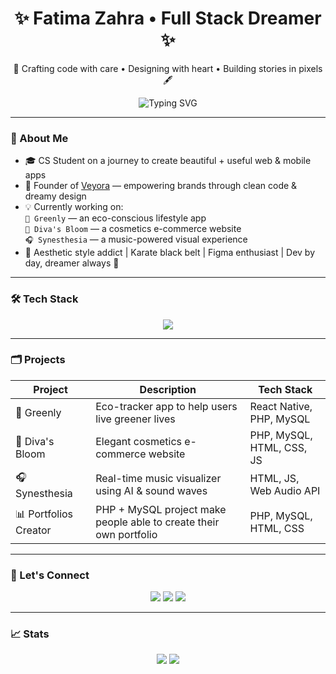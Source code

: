 <h1 align="center">✨ Fatima Zahra • Full Stack Dreamer ✨</h1>

<p align="center">
  🌿 Crafting code with care • Designing with heart • Building stories in pixels 🖋️
</p>

<p align="center">
  <img src="https://readme-typing-svg.demolab.com?font=Quicksand&size=24&duration=3000&pause=1000&color=E6D9F3&center=true&vCenter=true&width=435&lines=Full+Stack+Dev+Student;Design+Lover+%7C+UI+Addict;Founder+of+Veyora+Agency;Building+apps+with+aesthetic+souls" alt="Typing SVG" />
</p>

---

### 🧁 About Me

- 🎓 CS Student on a journey to create beautiful + useful web & mobile apps  
- 💼 Founder of [Veyora](https://www.instagram.com/veyoraagency) — empowering brands through clean code & dreamy design  
- 💡 Currently working on:  
  `🌿 Greenly` — an eco-conscious lifestyle app  
  `💄 Diva's Bloom` — a cosmetics e-commerce website  
  `🎧 Synesthesia` — a music-powered visual experience  
- 🎨 Aesthetic style addict | Karate black belt | Figma enthusiast | Dev by day, dreamer always 🌙  

---

### 🛠️ Tech Stack

<p align="center">
  <img src="https://skillicons.dev/icons?i=html,css,js,php,mysql,react,figma,vscode,github,wordpress,python,java,c" />
</p>

---

### 🗂️ Projects

| Project        | Description                                         | Tech Stack                      |
|----------------|-----------------------------------------------------|---------------------------------|
| 🌿 Greenly     | Eco-tracker app to help users live greener lives    | React Native, PHP, MySQL       |
| 💄 Diva's Bloom  | Elegant cosmetics e-commerce website                | PHP, MySQL, HTML, CSS, JS      |
| 🎧 Synesthesia | Real-time music visualizer using AI & sound waves  | HTML, JS, Web Audio API        |
| 📊 Portfolios Creator| PHP + MySQL project make people able to create their own portfolio | PHP, MySQL, HTML, CSS          |

---

### 🌷 Let's Connect

<p align="center">
  <a href="mailto:fittothediva@gmail.com"><img src="https://img.shields.io/badge/Email-E6D9F3?style=for-the-badge&logo=gmail&logoColor=210B25"/></a>
  <a href="https://www.instagram.com/veyoraagency"><img src="https://img.shields.io/badge/@veyoraagency-62447E?style=for-the-badge&logo=instagram&logoColor=white"/></a>
  <a href="https://www.linkedin.com/in/fatima-zahra-elkasmi"><img src="https://img.shields.io/badge/LinkedIn-B99CC8?style=for-the-badge&logo=linkedin&logoColor=white"/></a>
</p>

---

### 📈 Stats

<p align="center">
  <img src="https://github-readme-stats.vercel.app/api?username=fitto-0&show_icons=true&theme=gruvbox&title_color=62447E&icon_color=62447E&text_color=210B25&bg_color=FFF9E2" />
  <img src="https://github-readme-stats.vercel.app/api/top-langs/?username=fitto-0&layout=compact&theme=gruvbox&bg_color=FFF9E2" />
</p>


<!--
**fitto-0/fitto-0** is a ✨ _special_ ✨ repository because its `README.md` (this file) appears on your GitHub profile.

Here are some ideas to get you started:

- 🔭 I’m currently working on ...
- 🌱 I’m currently learning ...
- 👯 I’m looking to collaborate on ...
- 🤔 I’m looking for help with ...
- 💬 Ask me about ...
- 📫 How to reach me: ...
- 😄 Pronouns: ...
- ⚡ Fun fact: ...
-->
